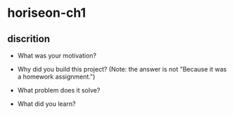 # horiseon-ch1


## discrition

- What was your motivation?

- Why did you build this project? (Note: the answer is not "Because it was a homework assignment.")

- What problem does it solve?

- What did you learn?
